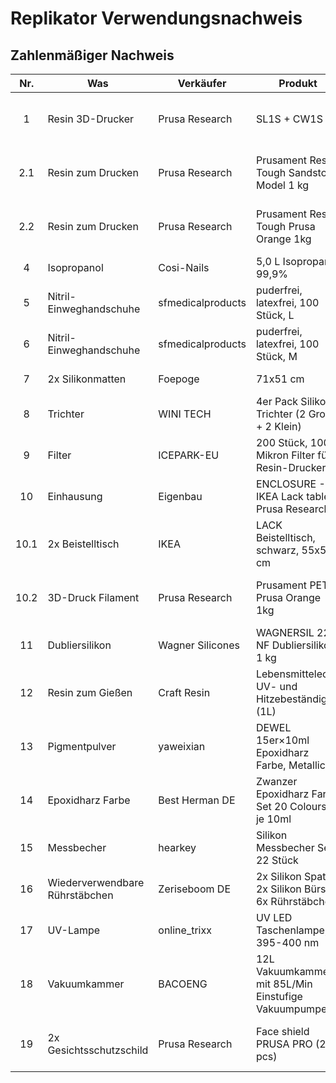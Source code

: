 # Replikator Verwendungsnachweis


## Zahlenmäßiger Nachweis

|  Nr.  | Was                            | Verkäufer         | Produkt                                               | Link |      Preis |   Rabatt | Bestelldatum | Lieferdatum | Beleg                                                                                                                                                                                       |
| :---: | ------------------------------ | ----------------- | ----------------------------------------------------- | ---- | ---------: | -------: | :----------: | :---------: | ------------------------------------------------------------------------------------------------------------------------------------------------------------------------------------------- |
|   1   | Resin 3D-Drucker               | Prusa Research    | SL1S + CW1S                                           | [15] | 2.432,95 € | 128,05 € |  07.04.2022  |             | [Resin 3D-Drucker + Resin zum Drucken + 3D-Druck Filament - Prusa Research.pdf](Belege/Resin%203D-Drucker%20+%20Resin%20zum%20Drucken%20+%203D-Druck%20Filament%20-%20Prusa%20Research.pdf) |
|  2.1  | Resin zum Drucken              | Prusa Research    | Prusament Resin Tough Sandstone Model 1 kg            | [37] |    65,55 € |   3,45 € |  07.04.2022  |             | [Resin 3D-Drucker + Resin zum Drucken + 3D-Druck Filament - Prusa Research.pdf](Belege/Resin%203D-Drucker%20+%20Resin%20zum%20Drucken%20+%203D-Druck%20Filament%20-%20Prusa%20Research.pdf) |
|  2.2  | Resin zum Drucken              | Prusa Research    | Prusament Resin Tough Prusa Orange 1kg                | [39] |     0,00 € |  69,00 € |  07.04.2022  |             | [Resin 3D-Drucker + Resin zum Drucken + 3D-Druck Filament - Prusa Research.pdf](Belege/Resin%203D-Drucker%20+%20Resin%20zum%20Drucken%20+%203D-Druck%20Filament%20-%20Prusa%20Research.pdf) |
|   4   | Isopropanol                    | Cosi-Nails        | 5,0 L Isopropanol 99,9%                               | [36] |    24,90 € |   0,00 € |  04.04.2022  | 11.04.2022  | [Isopropanol - Cosi-Nails.pdf](Belege/Isopropanol%20-%20Cosi-Nails.pdf)                                                                                                                     |
|   5   | Nitril-Einweghandschuhe        | sfmedicalproducts | puderfrei, latexfrei, 100 Stück, L                    | [19] |    12,99 € |   0,00 € |  31.03.2022  | 04.04.2022  | [Einweghandschuhe - sfmedicalproducts.pdf](Belege/Einweghandschuhe%20-%20sfmedicalproducts.pdf)                                                                                             |
|   6   | Nitril-Einweghandschuhe        | sfmedicalproducts | puderfrei, latexfrei, 100 Stück, M                    | [20] |    12,99 € |   0,00 € |  31.03.2022  | 04.04.2022  | [Einweghandschuhe - sfmedicalproducts.pdf](Belege/Einweghandschuhe%20-%20sfmedicalproducts.pdf)                                                                                             |
|   7   | 2x Silikonmatten               | Foepoge           | 71x51 cm                                              | [21] |    37,78 € |   0,00 € |  01.04.2022  | 04.04.2022  | [Silikonmatte - Foepoge.pdf](Belege/Messbecher%20-%20hearkey.pdf)                                                                                                                           |
|   8   | Trichter                       | WINI TECH         | 4er Pack Silikon-Trichter (2 Groß + 2 Klein)          | [22] |     7,99 € |   0,00 € |  04.04.2022  | 06.04.2022  | [Trichter - WINI TECH.pdf](Belege/Trichter%20-%20WINI%20TECH.pdf)                                                                                                                           |
|   9   | Filter                         | ICEPARK-EU        | 200 Stück, 100 Mikron Filter für Resin-Drucker        | [23] |    11,89 € |   0,00 € |  04.04.2022  | 05.04.2022  | [Filter - ICEPARK-EU.pdf](Belege/Filter%20-%20ICEPARK-EU.pdf)                                                                                                                               |
|  10   | Einhausung                     | Eigenbau          | ENCLOSURE - IKEA Lack table - Prusa Research          | [24] |            |          |              |             |                                                                                                                                                                                             |
| 10.1  | 2x Beistelltisch               | IKEA              | LACK Beistelltisch, schwarz, 55x55 cm                 | [35] |    17,88 € |   0,00 € |  01.04.2022  | 01.04.2022  | [Beistelltisch - IKEA.pdf](Belege/Beistelltisch%20-%20IKEA.pdf)                                                                                                                             |
| 10.2  | 3D-Druck Filament              | Prusa Research    | Prusament PETG Prusa Orange 1kg                       | [38] |    28,49 € |   1,50 € |  07.04.2022  |             | [Resin 3D-Drucker + Resin zum Drucken + 3D-Druck Filament - Prusa Research.pdf](Belege/Resin%203D-Drucker%20+%20Resin%20zum%20Drucken%20+%203D-Druck%20Filament%20-%20Prusa%20Research.pdf) |
|  11   | Dubliersilikon                 | Wagner Silicones  | WAGNERSIL 22 NF Dubliersilikon, 1 kg                  | [25] |    40,68 € |   0,00 € |  04.04.2022  | 07.04.2022  | [Dubliersilikon - Wagner Silicones.pdf](Belege/Dubliersilikon%20-%20Wagner%20Silicones.pdf)                                                                                                 |
|  12   | Resin zum Gießen               | Craft Resin       | Lebensmittelecht,  UV- und Hitzebeständig (1L)        | [26] |     0,00 € |  39,99 € |  01.04.2022  | 13.04.2022  |                                                                                                                                                                                             |
|  13   | Pigmentpulver                  | yaweixian         | DEWEL 15er×10ml Epoxidharz Farbe, Metallic            | [27] |    12,99 € |   6,00 € |  13.04.2022  |             |                                                                                                                                                                                             |
|  14   | Epoxidharz Farbe               | Best Herman DE    | Zwanzer Epoxidharz Farbe Set 20 Colours - je 10ml     | [28] |    14,44 € |   0,00 € |  04.04.2022  | 05.04.2022  | [Epoxidharz Farbe - Best Herman DE.pdf](Belege/Epoxidharz%20Farbe%20-%20Best%20Herman%20DE.pdf)                                                                                             |
|  15   | Messbecher                     | hearkey           | Silikon Messbecher Set 22 Stück                       | [29] |    12,59 € |   1,40 € |  31.03.2022  | 01.04.2022  | [Messbecher - hearkey.pdf](Belege/Messbecher%20-%20hearkey.pdf)                                                                                                                             |
|  16   | Wiederverwendbare Rührstäbchen | Zeriseboom DE     | 2x Silikon Spatel, 2x Silikon Bürste, 6x Rührstäbchen | [30] |    12,99 € |   0,00 € |  01.04.2022  | 04.04.2022  | [Rührstäbchen - Zeriseboom DE.pdf](Belege/Rührstäbchen%20-%20Zeriseboom%20DE.pdf)                                                                                                           |
|  17   | UV-Lampe                       | online_trixx      | UV LED Taschenlampe, 395-400 nm                       | [31] |    19,90 € |   0,00 € |  04.04.2022  | 07.04.2022  | [UV-Lampe - online_trixx.pdf](Belege/UV-Lampe%20-%20online_trixx.pdf)                                                                                                                       |
|  18   | Vakuumkammer                   | BACOENG           | 12L Vakuumkammer mit 85L/Min Einstufige Vakuumpumpe   | [32] |   189,99 € |   0,00 € |  01.04.2022  | 04.04.2022  | [Vakuumkammer - BACOENG.pdf](Belege/Vakuumkammer%20-%20BACOENG.pdf)                                                                                                                         |
|  19   | 2x Gesichtsschutzschild        | Prusa Research    | Face shield PRUSA PRO (2 pcs)                         | [40] |     0,00 € |  11,64 € |  07.04.2022  |             | [Resin 3D-Drucker + Resin zum Drucken + 3D-Druck Filament - Prusa Research.pdf](Belege/Resin%203D-Drucker%20+%20Resin%20zum%20Drucken%20+%203D-Druck%20Filament%20-%20Prusa%20Research.pdf) |


[15]: https://www.prusa3d.com/de/produkt/original-prusa-sl1s-speed-3d-printer-cw1s-bundle
[19]: https://smile.amazon.de/dp/B00X81MA0Q
[20]: https://smile.amazon.de/dp/B00X81M4FW
[21]: https://smile.amazon.de/dp/B09KV3SG8W
[22]: https://smile.amazon.de/dp/B07PWDWGJ7
[23]: https://smile.amazon.de/dp/B087TB19MS
[24]: https://www.prusaprinters.org/prints/17-original-prusa-i3-mk3-enclosure-ikea-lack-table-pr
[25]: https://smile.amazon.de/dp/B01703HDWW
[26]: https://smile.amazon.de/dp/B07PN68WXY
[27]: https://smile.amazon.de/dp/B07NV9SM18
[28]: https://smile.amazon.de/dp/B088STZWN7
[29]: https://smile.amazon.de/dp/B0948HLCNH
[30]: https://smile.amazon.de/dp/B094J2R1HR
[31]: https://www.ebay.de/itm/383173499784
[32]: https://smile.amazon.de/dp/B01HRHVXM2
[35]: https://www.ikea.com/de/de/p/lack-beistelltisch-schwarz-20011408
[36]: https://smile.amazon.de/dp/B086ZN38KR
[37]: https://www.prusa3d.com/de/produkt/prusament-resin-tough-sandstone-model-1-kg/
[38]: https://www.prusa3d.com/de/produkt/prusament-petg-prusa-orange-1kg/
[39]: https://www.prusa3d.com/de/produkt/prusament-resin-tough-2/
[40]: https://www.prusa3d.com/de/produkt/face-shield-prusa-pro-2-pcs/